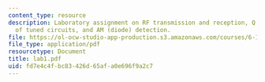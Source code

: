 ```yaml
---
content_type: resource
description: Laboratory assignment on RF transmission and reception, Q and bandwidth
  of tuned circuits, and AM (diode) detection.
file: https://ol-ocw-studio-app-production.s3.amazonaws.com/courses/6-101-introductory-analog-electronics-laboratory-spring-2007/fd7e4c4fbc83426d65afa0e696f9a2c7_lab1.pdf
file_type: application/pdf
resourcetype: Document
title: lab1.pdf
uid: fd7e4c4f-bc83-426d-65af-a0e696f9a2c7
---
```

